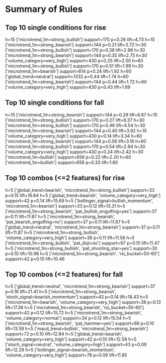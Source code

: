 # Summary of Rules

## Top 10 single conditions for rise

h=15 ['microtrend_1m=strong_bullish'] support=170 p=0.26 lift=4.73
h=15 ['microtrend_1m=strong_bearish'] support=144 p=0.21 lift=3.72
h=30 ['microtrend_1m=strong_bullish'] support=170 p=0.38 lift=2.98
h=30 ['microtrend_1m=strong_bearish'] support=144 p=0.35 lift=2.75
h=30 ['volume_category=very_high'] support=430 p=0.25 lift=2.00
h=60 ['microtrend_1m=strong_bullish'] support=170 p=0.51 lift=1.99
h=30 ['microtrend_1m=bearish'] support=614 p=0.24 lift=1.92
h=60 ['global_trend=neutral'] support=1332 p=0.44 lift=1.74
h=60 ['microtrend_1m=strong_bearish'] support=144 p=0.44 lift=1.72
h=60 ['volume_category=very_high'] support=430 p=0.43 lift=1.69

## Top 10 single conditions for fall

h=15 ['microtrend_1m=strong_bearish'] support=144 p=0.29 lift=6.87
h=15 ['microtrend_1m=strong_bullish'] support=170 p=0.27 lift=6.37
h=30 ['microtrend_1m=strong_bullish'] support=170 p=0.46 lift=4.54
h=30 ['microtrend_1m=strong_bearish'] support=144 p=0.40 lift=3.92
h=15 ['volume_category=very_high'] support=430 p=0.14 lift=3.34
h=60 ['microtrend_1m=strong_bearish'] support=144 p=0.58 lift=3.16
h=60 ['microtrend_1m=strong_bullish'] support=170 p=0.54 lift=2.94
h=30 ['volume_category=very_high'] support=430 p=0.24 lift=2.42
h=30 ['microtrend_1m=bullish'] support=656 p=0.22 lift=2.20
h=60 ['microtrend_1m=bullish'] support=656 p=0.33 lift=1.80

## Top 10 combos (<=2 features) for rise

h=5 ['global_trend=bearish', 'microtrend_1m=strong_bullish'] support=33 p=0.15 lift=16.64
h=5 ['global_trend=bearish', 'volume_category=very_high'] support=42 p=0.14 lift=15.69
h=5 ['bollinger_signal=bullish_momentum', 'microtrend_1m=bearish'] support=33 p=0.12 lift=13.31
h=5 ['microtrend_1m=strong_bearish', 'pat_bullish_engulfing=yes'] support=37 p=0.11 lift=11.87
h=5 ['microtrend_1m=strong_bearish', 'pat_bearish_engulfing=no'] support=37 p=0.11 lift=11.87
h=5 ['global_trend=neutral', 'microtrend_1m=strong_bearish'] support=37 p=0.11 lift=11.87
h=5 ['microtrend_1m=strong_bullish', 'volume_category=very_high'] support=38 p=0.11 lift=11.56
h=5 ['microtrend_1m=strong_bullish', 'pat_doji=no'] support=67 p=0.10 lift=11.47
h=5 ['microtrend_1m=strong_bullish', 'pat_shooting_star=yes'] support=30 p=0.10 lift=10.98
h=5 ['microtrend_1m=strong_bearish', 'rsi_bucket=50-60'] support=42 p=0.10 lift=10.46

## Top 10 combos (<=2 features) for fall

h=5 ['global_trend=neutral', 'microtrend_1m=strong_bearish'] support=37 p=0.16 lift=21.41
h=5 ['microtrend_1m=strong_bearish', 'stoch_signal=bearish_momentum'] support=43 p=0.14 lift=18.43
h=5 ['microtrend_1m=bearish', 'volume_category=very_high'] support=38 p=0.13 lift=17.38
h=5 ['microtrend_1m=strong_bearish', 'rsi_bucket=50-60'] support=42 p=0.12 lift=15.72
h=5 ['microtrend_1m=strong_bearish', 'volume_category=normal'] support=34 p=0.12 lift=15.54
h=5 ['microtrend_1m=strong_bearish', 'pat_hammer=yes'] support=68 p=0.10 lift=13.59
h=5 ['macd_trend=bullish', 'microtrend_1m=strong_bearish'] support=72 p=0.10 lift=12.84
h=5 ['global_trend=bearish', 'volume_category=very_high'] support=42 p=0.10 lift=12.58
h=5 ['stoch_signal=neutral', 'volume_category=high'] support=43 p=0.09 lift=12.28
h=5 ['bollinger_signal=bearish_momentum', 'volume_category=very_high'] support=78 p=0.09 lift=11.85

